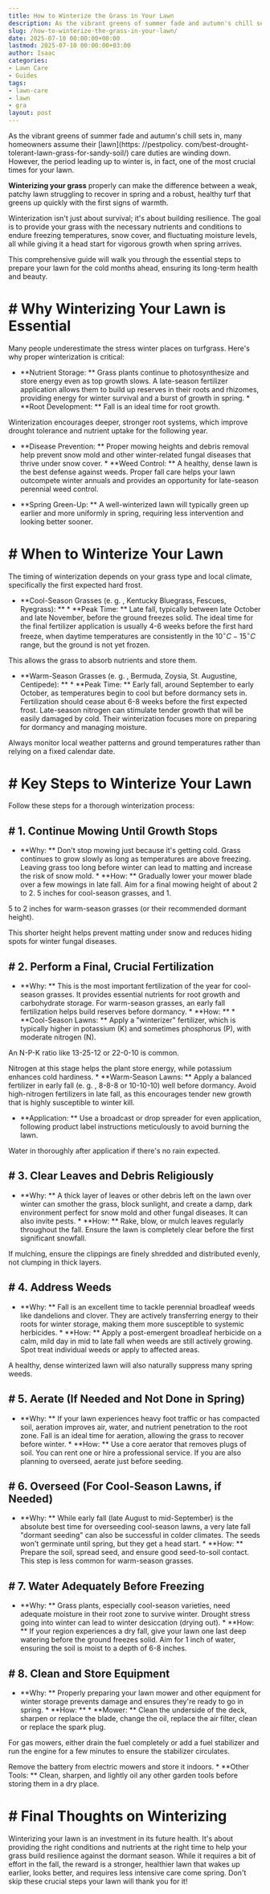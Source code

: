 ```yaml
---
title: How to Winterize the Grass in Your Lawn
description: As the vibrant greens of summer fade and autumn's chill sets in, many homeowners assume their lawn care duties are winding down.
slug: /how-to-winterize-the-grass-in-your-lawn/
date: 2025-07-10 00:00:00+00:00
lastmod: 2025-07-10 00:00:00+03:00
author: Isaac
categories:
- Lawn Care
- Guides
tags:
- lawn-care
- lawn
- gra
layout: post
---
```


As the vibrant greens of summer fade and autumn's chill sets in, many homeowners assume their [lawn](https: //pestpolicy. com/best-drought-tolerant-lawn-grass-for-sandy-soil/) care duties are winding down. However, the period leading up to winter is, in fact, one of the most crucial times for your lawn.

**Winterizing your grass** properly can make the difference between a weak, patchy lawn struggling to recover in spring and a robust, healthy turf that greens up quickly with the first signs of warmth.

Winterization isn't just about survival; it's about building resilience. The goal is to provide your grass with the necessary nutrients and conditions to endure freezing temperatures, snow cover, and fluctuating moisture levels, all while giving it a head start for vigorous growth when spring arrives.

This comprehensive guide will walk you through the essential steps to prepare your lawn for the cold months ahead, ensuring its long-term health and beauty.

# # Why Winterizing Your Lawn is Essential

Many people underestimate the stress winter places on turfgrass. Here's why proper winterization is critical:

* **Nutrient Storage: ** Grass plants continue to photosynthesize and store energy even as top growth slows. A late-season fertilizer application allows them to build up reserves in their roots and rhizomes, providing energy for winter survival and a burst of growth in spring. * **Root Development: ** Fall is an ideal time for root growth.

Winterization encourages deeper, stronger root systems, which improve drought tolerance and nutrient uptake for the following year.

* **Disease Prevention: ** Proper mowing heights and debris removal help prevent snow mold and other winter-related fungal diseases that thrive under snow cover. * **Weed Control: ** A healthy, dense lawn is the best defense against weeds. Proper fall care helps your lawn outcompete winter annuals and provides an opportunity for late-season perennial weed control.

* **Spring Green-Up: ** A well-winterized lawn will typically green up earlier and more uniformly in spring, requiring less intervention and looking better sooner.

# # When to Winterize Your Lawn

The timing of winterization depends on your grass type and local climate, specifically the first expected hard frost.

* **Cool-Season Grasses (e. g. , Kentucky Bluegrass, Fescues, Ryegrass): ** * **Peak Time: ** Late fall, typically between late October and late November, before the ground freezes solid. The ideal time for the final fertilizer application is usually 4-6 weeks before the first hard freeze, when daytime temperatures are consistently in the $10^\circ C - 15^\circ C$ range, but the ground is not yet frozen.

This allows the grass to absorb nutrients and store them.

* **Warm-Season Grasses (e. g. , Bermuda, Zoysia, St. Augustine, Centipede): ** * **Peak Time: ** Early fall, around September to early October, as temperatures begin to cool but before dormancy sets in. Fertilization should cease about 6-8 weeks before the first expected frost. Late-season nitrogen can stimulate tender growth that will be easily damaged by cold. Their winterization focuses more on preparing for dormancy and managing moisture.

Always monitor local weather patterns and ground temperatures rather than relying on a fixed calendar date.

# # Key Steps to Winterize Your Lawn

Follow these steps for a thorough winterization process:

## # 1. Continue Mowing Until Growth Stops

* **Why: ** Don't stop mowing just because it's getting cold. Grass continues to grow slowly as long as temperatures are above freezing. Leaving grass too long before winter can lead to matting and increase the risk of snow mold. * **How: ** Gradually lower your mower blade over a few mowings in late fall. Aim for a final mowing height of about 2 to 2. 5 inches for cool-season grasses, and 1.

5 to 2 inches for warm-season grasses (or their recommended dormant height).

This shorter height helps prevent matting under snow and reduces hiding spots for winter fungal diseases.

## # 2. Perform a Final, Crucial Fertilization

* **Why: ** This is the most important fertilization of the year for cool-season grasses. It provides essential nutrients for root growth and carbohydrate storage. For warm-season grasses, an early fall fertilization helps build reserves before dormancy. * **How: ** * **Cool-Season Lawns: ** Apply a "winterizer" fertilizer, which is typically higher in potassium (K) and sometimes phosphorus (P), with moderate nitrogen (N).

An N-P-K ratio like 13-25-12 or 22-0-10 is common.

Nitrogen at this stage helps the plant store energy, while potassium enhances cold hardiness. * **Warm-Season Lawns: ** Apply a balanced fertilizer in early fall (e. g. , 8-8-8 or 10-10-10) well before dormancy. Avoid high-nitrogen fertilizers in late fall, as this encourages tender new growth that is highly susceptible to winter kill.

* **Application: ** Use a broadcast or drop spreader for even application, following product label instructions meticulously to avoid burning the lawn.

Water in thoroughly after application if there's no rain expected.

## # 3. Clear Leaves and Debris Religiously

* **Why: ** A thick layer of leaves or other debris left on the lawn over winter can smother the grass, block sunlight, and create a damp, dark environment perfect for snow mold and other fungal diseases. It can also invite pests. * **How: ** Rake, blow, or mulch leaves regularly throughout the fall. Ensure the lawn is completely clear before the first significant snowfall.

If mulching, ensure the clippings are finely shredded and distributed evenly, not clumping in thick layers.

## # 4. Address Weeds

* **Why: ** Fall is an excellent time to tackle perennial broadleaf weeds like dandelions and clover. They are actively transferring energy to their roots for winter storage, making them more susceptible to systemic herbicides. * **How: ** Apply a post-emergent broadleaf herbicide on a calm, mild day in mid to late fall when weeds are still actively growing. Spot treat individual weeds or apply to affected areas.

A healthy, dense winterized lawn will also naturally suppress many spring weeds.

## # 5. Aerate (If Needed and Not Done in Spring)

* **Why: ** If your lawn experiences heavy foot traffic or has compacted soil, aeration improves air, water, and nutrient penetration to the root zone. Fall is an ideal time for aeration, allowing the grass to recover before winter. * **How: ** Use a core aerator that removes plugs of soil. You can rent one or hire a professional service. If you are also planning to overseed, aerate just before seeding.

## # 6. Overseed (For Cool-Season Lawns, if Needed)

* **Why: ** While early fall (late August to mid-September) is the absolute best time for overseeding cool-season lawns, a very late fall "dormant seeding" can also be successful in colder climates. The seeds won't germinate until spring, but they get a head start. * **How: ** Prepare the soil, spread seed, and ensure good seed-to-soil contact. This step is less common for warm-season grasses.

## # 7. Water Adequately Before Freezing

* **Why: ** Grass plants, especially cool-season varieties, need adequate moisture in their root zone to survive winter. Drought stress going into winter can lead to winter desiccation (drying out). * **How: ** If your region experiences a dry fall, give your lawn one last deep watering before the ground freezes solid. Aim for 1 inch of water, ensuring the soil is moist to a depth of 6-8 inches.

## # 8. Clean and Store Equipment

* **Why: ** Properly preparing your lawn mower and other equipment for winter storage prevents damage and ensures they're ready to go in spring. * **How: ** * **Mower: ** Clean the underside of the deck, sharpen or replace the blade, change the oil, replace the air filter, clean or replace the spark plug.

For gas mowers, either drain the fuel completely or add a fuel stabilizer and run the engine for a few minutes to ensure the stabilizer circulates.

Remove the battery from electric mowers and store it indoors. * **Other Tools: ** Clean, sharpen, and lightly oil any other garden tools before storing them in a dry place.

# # Final Thoughts on Winterizing

Winterizing your lawn is an investment in its future health. It's about providing the right conditions and nutrients at the right time to help your grass build resilience against the dormant season. While it requires a bit of effort in the fall, the reward is a stronger, healthier lawn that wakes up earlier, looks better, and requires less intensive care come spring. Don't skip these crucial steps your lawn will thank you for it!

